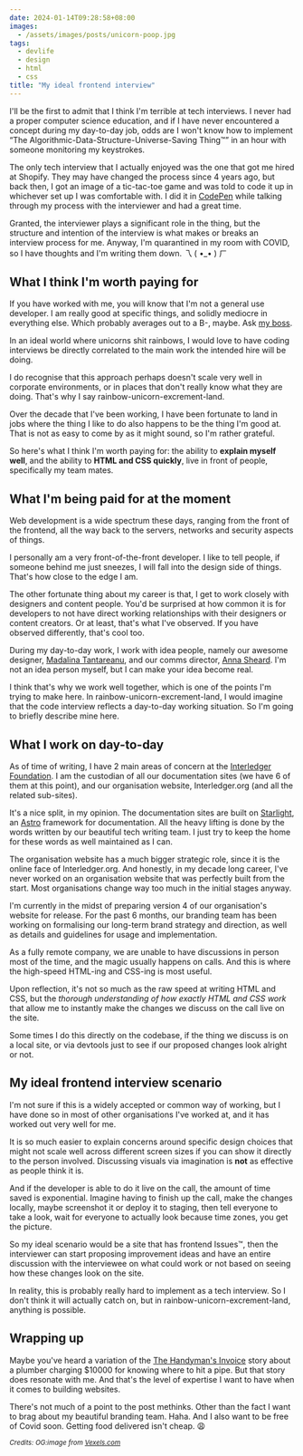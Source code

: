 ```yaml
---
date: 2024-01-14T09:28:58+08:00
images:
  - /assets/images/posts/unicorn-poop.jpg
tags:
  - devlife
  - design
  - html
  - css
title: "My ideal frontend interview"
---
```


I'll be the first to admit that I think I'm terrible at tech interviews. I never had a proper computer science education, and if I have never encountered a concept during my day-to-day job, odds are I won't know how to implement “The Algorithmic-Data-Structure-Universe-Saving Thing™” in an hour with someone monitoring my keystrokes.

The only tech interview that I actually enjoyed was the one that got me hired at Shopify. They may have changed the process since 4 years ago, but back then, I got an image of a tic-tac-toe game and was told to code it up in whichever set up I was comfortable with. I did it in [CodePen](https://codepen.io/) while talking through my process with the interviewer and had a great time.

Granted, the interviewer plays a significant role in the thing, but the structure and intention of the interview is what makes or breaks an interview process for me. Anyway, I'm quarantined in my room with COVID, so I have thoughts and I'm writing them down. <span class="kaomoji">乁 ⁠(⁠ ⁠•⁠_⁠•⁠ ⁠)⁠ ㄏ</span>

## What I think I'm worth paying for

If you have worked with me, you will know that I'm not a general use developer. I am really good at specific things, and solidly mediocre in everything else. Which probably averages out to a B-, maybe. Ask [my boss](https://alexlakatos.com/about/).

In an ideal world where unicorns shit rainbows, I would love to have coding interviews be directly correlated to the main work the intended hire will be doing.

I do recognise that this approach perhaps doesn't scale very well in corporate environments, or in places that don't really know what they are doing. That's why I say rainbow-unicorn-excrement-land.

Over the decade that I've been working, I have been fortunate to land in jobs where the thing I like to do also happens to be the thing I'm good at. That is not as easy to come by as it might sound, so I'm rather grateful.

So here's what I think I'm worth paying for: the ability to **explain myself well**, and the ability to **HTML and CSS quickly**, live in front of people, specifically my team mates.

## What I'm being paid for at the moment

Web development is a wide spectrum these days, ranging from the front of the frontend, all the way back to the servers, networks and security aspects of things.

I personally am a very front-of-the-front developer. I like to tell people, if someone behind me just sneezes, I will fall into the design side of things. That's how close to the edge I am.

The other fortunate thing about my career is that, I get to work closely with designers and content people. You'd be surprised at how common it is for developers to not have direct working relationships with their designers or content creators. Or at least, that's what I've observed. If you have observed differently, that's cool too.

During my day-to-day work, I work with idea people, namely our awesome designer, [Madalina Tantareanu](https://www.instagram.com/madalinadraws), and our comms director, [Anna Sheard](https://www.linkedin.com/in/anna-sheard-850724141/). I'm not an idea person myself, but I can make your idea become real.

I think that's why we work well together, which is one of the points I'm trying to make here. In rainbow-unicorn-excrement-land, I would imagine that the code interview reflects a day-to-day working situation. So I'm going to briefly describe mine here.

## What I work on day-to-day

As of time of writing, I have 2 main areas of concern at the [Interledger Foundation](https://interledger.org/). I am the custodian of all our documentation sites (we have 6 of them at this point), and our organisation website, Interledger.org (and all the related sub-sites).

It's a nice split, in my opinion. The documentation sites are built on [Starlight](https://starlight.astro.build/), an [Astro](https://astro.build/) framework for documentation. All the heavy lifting is done by the words written by our beautiful tech writing team. I just try to keep the home for these words as well maintained as I can.

The organisation website has a much bigger strategic role, since it is the online face of Interledger.org. And honestly, in my decade long career, I've never worked on an organisation website that was perfectly built from the start. Most organisations change way too much in the initial stages anyway.

I'm currently in the midst of preparing version 4 of our organisation's website for release. For the past 6 months, our branding team has been working on formalising our long-term brand strategy and direction, as well as details and guidelines for usage and implementation.

As a fully remote company, we are unable to have discussions in person most of the time, and the magic usually happens on calls. And this is where the high-speed HTML-ing and CSS-ing is most useful.

Upon reflection, it's not so much as the raw speed at writing HTML and CSS, but the _thorough understanding of how exactly HTML and CSS work_ that allow me to instantly make the changes we discuss on the call live on the site.

Some times I do this directly on the codebase, if the thing we discuss is on a local site, or via devtools just to see if our proposed changes look alright or not.

## My ideal frontend interview scenario

I'm not sure if this is a widely accepted or common way of working, but I have done so in most of other organisations I've worked at, and it has worked out very well for me.

It is so much easier to explain concerns around specific design choices that might not scale well across different screen sizes if you can show it directly to the person involved. Discussing visuals via imagination is **not** as effective as people think it is.

And if the developer is able to do it live on the call, the amount of time saved is exponential. Imagine having to finish up the call, make the changes locally, maybe screenshot it or deploy it to staging, then tell everyone to take a look, wait for everyone to actually look because time zones, you get the picture.

So my ideal scenario would be a site that has frontend Issues™, then the interviewer can start proposing improvement ideas and have an entire discussion with the interviewee on what could work or not based on seeing how these changes look on the site.

In reality, this is probably really hard to implement as a tech interview. So I don't think it will actually catch on, but in rainbow-unicorn-excrement-land, anything is possible.

## Wrapping up

Maybe you've heard a variation of the [The Handyman's Invoice](https://www.snopes.com/fact-check/know-where-man/) story about a plumber charging $10000 for knowing where to hit a pipe. But that story does resonate with me. And that's the level of expertise I want to have when it comes to building websites.

There's not much of a point to the post methinks. Other than the fact I want to brag about my beautiful branding team. Haha. And I also want to be free of Covid soon. Getting food delivered isn't cheap. <span class="emoji" role="img" tabindex="0" aria-label="weary face">&#x1F629;</span>

<em><small>Credits: OG:image from <a href="https://www.vexels.com/vectors/preview/149654/rainbow-cute-unicorn-poop">Vexels.com</a></small></em>
